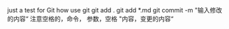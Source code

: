 just a test for Git
how use git
git add .
git add *.md
git commit -m "输入修改的内容“
注意空格的，命令， 参数，空格 "内容，变更的内容“